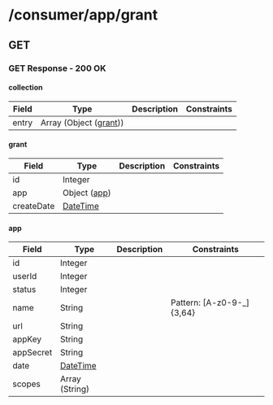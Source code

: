 
# /consumer/app/grant


## GET


### GET Response - 200 OK

#### collection

Field | Type | Description | Constraints
----- | ---- | ----------- | -----------
entry | Array (Object ([grant](#psx_model_Grant))) |  | 

#### grant

Field | Type | Description | Constraints
----- | ---- | ----------- | -----------
id | Integer |  | 
app | Object ([app](#psx_model_App)) |  | 
createDate | [DateTime](http://tools.ietf.org/html/rfc3339#section-5.6) |  | 

#### app

Field | Type | Description | Constraints
----- | ---- | ----------- | -----------
id | Integer |  | 
userId | Integer |  | 
status | Integer |  | 
name | String |  | Pattern: [A-z0-9\-\_]{3,64}
url | String |  | 
appKey | String |  | 
appSecret | String |  | 
date | [DateTime](http://tools.ietf.org/html/rfc3339#section-5.6) |  | 
scopes | Array (String) |  | 

